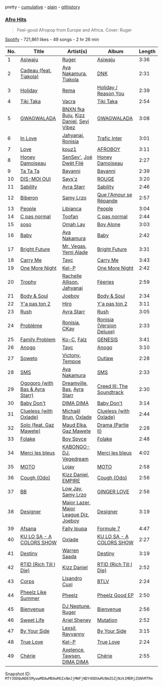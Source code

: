 pretty - [cumulative](/playlists/cumulative/37i9dQZF1DWX0o6sD1a6P5.md) - [plain](/playlists/plain/37i9dQZF1DWX0o6sD1a6P5) - [githistory](https://github.githistory.xyz/mackorone/spotify-playlist-archive/blob/main/playlists/plain/37i9dQZF1DWX0o6sD1a6P5)

### [Afro Hits](https://open.spotify.com/playlist/37i9dQZF1DWX0o6sD1a6P5)

> Feel\-good Afropop from Europe and Africa\. Cover: Ruger

[Spotify](https://open.spotify.com/user/spotify) - 721,861 likes - 49 songs - 2 hr 26 min

| No. | Title | Artist(s) | Album | Length |
|---|---|---|---|---|
| 1 | [Asiwaju](https://open.spotify.com/track/7ErtOGQ9DwyQa3lwP77j4u) | [Ruger](https://open.spotify.com/artist/0a1SidMjD8D6EHvJph4n2H) | [Asiwaju](https://open.spotify.com/album/5xqEVPQeBA9GUnEFJhyCtt) | 3:36 |
| 2 | [Cadeau \(feat\. Tiakola\)](https://open.spotify.com/track/4serT1J6lu8eTsMMG9VhF8) | [Aya Nakamura](https://open.spotify.com/artist/7IlRNXHjoOCgEAWN5qYksg), [Tiakola](https://open.spotify.com/artist/3vUMXQ9kPnZAQkMkZZ7Hfh) | [DNK](https://open.spotify.com/album/2sDLGR5LQ1pRmyCOT0alhN) | 2:31 |
| 3 | [Holiday](https://open.spotify.com/track/0GfCR4T6WOErZOw1557ln7) | [Rema](https://open.spotify.com/artist/46pWGuE3dSwY3bMMXGBvVS) | [Holiday / Reason You](https://open.spotify.com/album/1NbIj94iC99QFhVA1nBuGX) | 2:39 |
| 4 | [Tiki Taka](https://open.spotify.com/track/7LKbaK4RD00Nso9EJk4opn) | [Vacra](https://open.spotify.com/artist/5OLkn5GT6EcMuJzjwgvQnu) | [Tiki Taka](https://open.spotify.com/album/0BxUHxJCLTnXXtBjIUK51N) | 2:54 |
| 5 | [GWAGWALADA](https://open.spotify.com/track/6wuMo4ZR83PhlhXhJ1S3VY) | [BNXN fka Buju](https://open.spotify.com/artist/3zaDigUwjHvjOkSn0NDf9x), [Kizz Daniel](https://open.spotify.com/artist/1X6cBGnXpEpN7CmflLKmLV), [Seyi Vibez](https://open.spotify.com/artist/4zmZ8lVLzGc84S4v2B1rLx) | [GWAGWALADA](https://open.spotify.com/album/0lgduYlejtLccLxJo5Q1fc) | 3:08 |
| 6 | [In Love](https://open.spotify.com/track/4WM7I8zRXJ6qjl4kuHeHrF) | [Jahyanai](https://open.spotify.com/artist/09FXva53dWku8Gu5N73rR8), [Ronisia](https://open.spotify.com/artist/4krMq8pXkLVTGplpYgHlnV) | [Trafic Inter](https://open.spotify.com/album/4gPe7bl2PI7Jv1acB0J3gw) | 3:01 |
| 7 | [Love](https://open.spotify.com/track/5zgOQGcG0oTDUQVc45q1BY) | [kouz1](https://open.spotify.com/artist/3siTsIx6IEreSUva7pVnZ8) | [AFROBOY](https://open.spotify.com/album/1kjMaJivlo6PglDSbF9gK1) | 3:11 |
| 8 | [Honey Damoiseau](https://open.spotify.com/track/2d9sh26IEyYOGWGPp3HdXB) | [SenSey'](https://open.spotify.com/artist/23u2dvae3e0f3caJSqdlN5), [Joé Dwèt Filé](https://open.spotify.com/artist/26zgIfFyTCImkHAp5gwKW8) | [Honey Damoiseau](https://open.spotify.com/album/1GPWD5I6jTD5dtzTBpGFxO) | 2:27 |
| 9 | [Ta Ta Ta](https://open.spotify.com/track/3rmqNsOiGqqvFNTmGlzl4R) | [Bayanni](https://open.spotify.com/artist/6FbCERtE2CKqEWihHMYjcG) | [Bayanni](https://open.spotify.com/album/0XIgw74GKfTD6MCOHzhovL) | 2:39 |
| 10 | [DIS\-MOI OUI](https://open.spotify.com/track/7HS3aGgUkTzXRLBTt6aE5m) | [Says'z](https://open.spotify.com/artist/2vCOfKQ7WFyWmuHbTz7OgG) | [ROUGE](https://open.spotify.com/album/7C5XPJuaRuOj3wBrdZYtQW) | 3:20 |
| 11 | [Sability](https://open.spotify.com/track/5V9XFfvCG4WP5ZdISOLvaF) | [Ayra Starr](https://open.spotify.com/artist/3ZpEKRjHaHANcpk10u6Ntq) | [Sability](https://open.spotify.com/album/3ACRYhith1SxOT6teukBvy) | 2:46 |
| 12 | [Biberon](https://open.spotify.com/track/2bCaPPU40lstpe69VQphqD) | [Samy Lrzo](https://open.spotify.com/artist/2K1JOV2mHYXJh0kpNSwER4) | [Que l'Amour se Répande](https://open.spotify.com/album/033XOmNNUrgQD0dUj88EiK) | 2:57 |
| 13 | [People](https://open.spotify.com/track/26b3oVLrRUaaybJulow9kz) | [Libianca](https://open.spotify.com/artist/7kjSuFGKhLm8b5qXoMhRkJ) | [People](https://open.spotify.com/album/5Hmh6N8oisrcuZKa8EY5dn) | 3:04 |
| 14 | [C pas normal](https://open.spotify.com/track/01BN8m09yMyhKHJL3PDUzC) | [Toofan](https://open.spotify.com/artist/5BfpzKNakWiXUNm1RfBgUi) | [C pas normal](https://open.spotify.com/album/3uUgzic021PoofEn1wD2NK) | 2:44 |
| 15 | [soso](https://open.spotify.com/track/1wADwLSkYhrSmy4vdy6BRn) | [Omah Lay](https://open.spotify.com/artist/5yOvAmpIR7hVxiS6Ls5DPO) | [Boy Alone](https://open.spotify.com/album/5NLjxx8nRy9ooUmgpOvfem) | 3:03 |
| 16 | [Baby](https://open.spotify.com/track/5uKJiHdlDBz53cM1qZd0yB) | [Aya Nakamura](https://open.spotify.com/artist/7IlRNXHjoOCgEAWN5qYksg) | [Baby](https://open.spotify.com/album/5IdztduZ9UaHxZm0xDyEyA) | 2:42 |
| 17 | [Bright Future](https://open.spotify.com/track/0aZTyzxgWS4GGXw2kh0t7R) | [Mr\. Vegas](https://open.spotify.com/artist/1pmixngtBJleMrGUG5o8DE), [Yemi Alade](https://open.spotify.com/artist/7fKO99ryLDo8VocdtVvwZW) | [Bright Future](https://open.spotify.com/album/1mAh2El18qMQk03NOOq0K9) | 3:31 |
| 18 | [Carry Me](https://open.spotify.com/track/3vxS3k5siCY0mFfGGTx4pk) | [Tayc](https://open.spotify.com/artist/7gU9VyFRN3JWPJ5oHOil60) | [Carry Me](https://open.spotify.com/album/2hEk1tP9rtBhcwNTNSMkDs) | 3:43 |
| 19 | [One More Night](https://open.spotify.com/track/6ZZgjRB0CXBsKGxpJIXYFD) | [Kel\-P](https://open.spotify.com/artist/4j2hypl84JFGRz00du5JT8) | [One More Night](https://open.spotify.com/album/2es5R7Gz861GtXSChRu6JG) | 2:42 |
| 20 | [Trophy](https://open.spotify.com/track/1mKlQnt4FPb2R4HV5cn5y1) | [Rachelle Allison](https://open.spotify.com/artist/5M0cj31cGkk0sbevwtSG52), [Jahyanai](https://open.spotify.com/artist/09FXva53dWku8Gu5N73rR8) | [Féeries](https://open.spotify.com/album/2W94yzXafkE28LcyiQD4YH) | 2:59 |
| 21 | [Body & Soul](https://open.spotify.com/track/1lrHmP6m1Qcmhwlg2yrjdU) | [Joeboy](https://open.spotify.com/artist/1XavfPKBpNjkOfxHINlMHF) | [Body & Soul](https://open.spotify.com/album/4CwzVkma2EkIpKwXpHHUdQ) | 2:34 |
| 22 | [Y'a pas ton 2](https://open.spotify.com/track/6WHEOnwNQHgIaXvyLQYt5I) | [Hiro](https://open.spotify.com/artist/64XqdWjtYhfMJeQB7wtAwS) | [Y'a pas ton 2](https://open.spotify.com/album/5rj2ibJyKssCqvzE4PMKKD) | 3:11 |
| 23 | [Rush](https://open.spotify.com/track/1rrqJ9QkOBYJlsZgqqwxgB) | [Ayra Starr](https://open.spotify.com/artist/3ZpEKRjHaHANcpk10u6Ntq) | [Rush](https://open.spotify.com/album/6CvEsGBD3JdbDKpmJaXn2E) | 3:05 |
| 24 | [Problème](https://open.spotify.com/track/1IKD320Lvoj3TgAUnCVE28) | [Ronisia](https://open.spotify.com/artist/4krMq8pXkLVTGplpYgHlnV), [CKay](https://open.spotify.com/artist/048LktY5zMnakWq7PTtFrz) | [Ronisia \(Version Deluxe\)](https://open.spotify.com/album/6n3BM7djoly8rX6AG9dnFW) | 2:33 |
| 25 | [Family Problem](https://open.spotify.com/track/09uz7ZgINfKSXcTPT2zrLb) | [Ko\-C](https://open.spotify.com/artist/7BuOoNFjQ1NSpXH0NEzWjy), [Falz](https://open.spotify.com/artist/2s187JqHC9kipPLBLWXubl) | [GENESIS](https://open.spotify.com/album/0MrECtDGFvoeXxvsS7y9XV) | 3:41 |
| 26 | [Anogo](https://open.spotify.com/track/4TS6GJz8xn4suZRv3yHUnf) | [Tayc](https://open.spotify.com/artist/7gU9VyFRN3JWPJ5oHOil60) | [Anogo](https://open.spotify.com/album/09SRcm2Hxpmf2N9zRFouhT) | 3:10 |
| 27 | [Soweto](https://open.spotify.com/track/3IQT2MM49GkXfHF9eemaw5) | [Victony](https://open.spotify.com/artist/1E5hfn5BduN2nnoZCJmUVG), [Tempoe](https://open.spotify.com/artist/1X7glgDhqNq1qn0Qv9g3K4) | [Outlaw](https://open.spotify.com/album/1oSN6MKvpXR5WOHnsPi05w) | 2:28 |
| 28 | [SMS](https://open.spotify.com/track/6PlZ3T2h2dpoEWKrviNkKS) | [Aya Nakamura](https://open.spotify.com/artist/7IlRNXHjoOCgEAWN5qYksg) | [SMS](https://open.spotify.com/album/3IW8rGJYse4RVtu1GaAGQJ) | 2:33 |
| 29 | [Ogogoro \(with Bas & Ayra Starr\)](https://open.spotify.com/track/72Cn4VmfpwAZk3NHVEplYx) | [Dreamville](https://open.spotify.com/artist/1iNqsUDUraNWrj00bqssQG), [Bas](https://open.spotify.com/artist/70gP6Ry4Uo0Yx6uzPIdaiJ), [Ayra Starr](https://open.spotify.com/artist/3ZpEKRjHaHANcpk10u6Ntq) | [Creed III: The Soundtrack](https://open.spotify.com/album/4V6qjHa2otWYkYHB6bdO1S) | 2:30 |
| 30 | [Baby Don't](https://open.spotify.com/track/4kb1AKfSXCf7S4jDjMATEo) | [DIMA DIMA](https://open.spotify.com/artist/5eb7nRgBZmN9EIBVLLZjbu) | [Baby Don't](https://open.spotify.com/album/6XWQIMu1aMtt2dV4Eh9XwH) | 3:14 |
| 31 | [Clueless \(with Oxlade\)](https://open.spotify.com/track/7E8Dy2nkCyVShfROcpxsMg) | [Michaël Brun](https://open.spotify.com/artist/1HcAkAeL4xf02wzAnl7mIV), [Oxlade](https://open.spotify.com/artist/3WTrdbZU99dgTtt3ZkyamT) | [Clueless \(with Oxlade\)](https://open.spotify.com/album/5uwXfCyZk7F60Eq0CtrD54) | 2:44 |
| 32 | [Solo \(feat\. Gaz Mawete\)](https://open.spotify.com/track/00oFCH0STRe9cqAYqX1ZCm) | [Maud Elka](https://open.spotify.com/artist/2U3zSgyMqytkWn9ZmX94ZR), [Gaz Mawete](https://open.spotify.com/artist/4WSA56zRr2ZBnbQqVNrMay) | [Drama \(Partie II\)](https://open.spotify.com/album/0EsDUFsahyHF3yksO3o5vW) | 2:28 |
| 33 | [Folake](https://open.spotify.com/track/5FCS33n2pWeNBFjQpwKaiH) | [Boy Spyce](https://open.spotify.com/artist/6DUbLg2GQ7Dd7G9v6uwoPT) | [Folake](https://open.spotify.com/album/1zXxlkgp0TkifABiPujJ1i) | 2:48 |
| 34 | [Merci les bleus](https://open.spotify.com/track/0tFY357QKe2GKvjcWA1kxK) | [KABONGO\-DJ](https://open.spotify.com/artist/3hMFSJWyvWxr5XvsCTikVP), [Vegedream](https://open.spotify.com/artist/4eYnorQRhVHT2KBl2UyHHd) | [Merci les bleus](https://open.spotify.com/album/3ifVPOJBoE2k6Y93l9Hb3b) | 4:02 |
| 35 | [MOTO](https://open.spotify.com/track/1b83195i03SMUa1VWto8Z5) | [Lojay](https://open.spotify.com/artist/3ONGmday8YN8AkbsRk01iL) | [MOTO](https://open.spotify.com/album/3MXt0hRNSIulLZy7x1XpAg) | 2:58 |
| 36 | [Cough \(Odo\)](https://open.spotify.com/track/0u2A4QNAMUyfQbgfVR3HvK) | [Kizz Daniel](https://open.spotify.com/artist/1X6cBGnXpEpN7CmflLKmLV), [EMPIRE](https://open.spotify.com/artist/3hPFJ4ShHVEAaL689YeblD) | [Cough \(Odo\)](https://open.spotify.com/album/3j33Z0rLryDGCZFRhppoZq) | 2:56 |
| 37 | [BB](https://open.spotify.com/track/2B4kKmVsTB2YvTcuU8HpZL) | [Low Jay](https://open.spotify.com/artist/33hTLTCjEmYAKaLspM8M2N), [Samy Lrzo](https://open.spotify.com/artist/2K1JOV2mHYXJh0kpNSwER4) | [GINGER LOVE](https://open.spotify.com/album/1XqTyJRbyNXr7cAs3Syc96) | 2:56 |
| 38 | [Designer](https://open.spotify.com/track/4zM0WZs5xnIoJbYqlSjPQB) | [Major Lazer](https://open.spotify.com/artist/738wLrAtLtCtFOLvQBXOXp), [Major League Djz](https://open.spotify.com/artist/0N3AcLTAS3vcx93PxN2Agb), [Joeboy](https://open.spotify.com/artist/1XavfPKBpNjkOfxHINlMHF) | [Designer](https://open.spotify.com/album/3axl6saVOjcbY1RZJWB4XQ) | 3:19 |
| 39 | [Afsana](https://open.spotify.com/track/0Ms0rronIijW3ngbCOtRlB) | [Fally Ipupa](https://open.spotify.com/artist/6IflU2YrY5Cyw7YoBICosV) | [Formule 7](https://open.spotify.com/album/3QioaSF8lar1qnvwhMKDM6) | 4:47 |
| 40 | [KU LO SA \- A COLORS SHOW](https://open.spotify.com/track/2WigMwGJysIh9fRnSJvpjn) | [Oxlade](https://open.spotify.com/artist/3WTrdbZU99dgTtt3ZkyamT) | [KU LO SA \- A COLORS SHOW](https://open.spotify.com/album/36bNKiiUjxUCaAO7QtUVfi) | 2:27 |
| 41 | [Destiny](https://open.spotify.com/track/7zC2GxAopVulErd3DNGyPO) | [Warren Saada](https://open.spotify.com/artist/1gqvlpGMzW0ynXNMlu6pIM) | [Destiny](https://open.spotify.com/album/1lhPYoALoFeKqF3Azi1mMF) | 3:19 |
| 42 | [RTID \(Rich Till I Die\)](https://open.spotify.com/track/47rtDAZmqRUjba0V1en3XY) | [Kizz Daniel](https://open.spotify.com/artist/1X6cBGnXpEpN7CmflLKmLV) | [RTID \(Rich Till I Die\)](https://open.spotify.com/album/1VXKPWoui5j6UsxWrhvSDV) | 2:52 |
| 43 | [Corps](https://open.spotify.com/track/6FuEAShCFPB78SRLSFqmrt) | [Lisandro Cuxi](https://open.spotify.com/artist/18B188KE3gPEhXfx15XnhY) | [BTLV](https://open.spotify.com/album/0RVI6Nf64FsFvG8yZJ7JNR) | 2:24 |
| 44 | [Pheelz Like Summer](https://open.spotify.com/track/3zX0dMVPyLnut4t7WOPJ5Q) | [Pheelz](https://open.spotify.com/artist/5Jv1MsZBh0sqokFq7pU8Xg) | [Pheelz Good EP](https://open.spotify.com/album/1hQyAbUn202fiz5UPVqNnx) | 2:50 |
| 45 | [Bienvenue](https://open.spotify.com/track/5X55V3mn3RTvHAheUtL6LR) | [DJ Neptune](https://open.spotify.com/artist/3L4ZO0ZaSe1qeucpQK8tBR), [Ruger](https://open.spotify.com/artist/0a1SidMjD8D6EHvJph4n2H) | [Bienvenue](https://open.spotify.com/album/7I8qzFpNzR1NT1n65rfW1W) | 2:56 |
| 46 | [Sweet Life](https://open.spotify.com/track/4yG6EXheh6MetdpvlEbeya) | [Ariel Sheney](https://open.spotify.com/artist/7BrWXBFjUPeU8RNS3KL98b) | [Mutation](https://open.spotify.com/album/6qHdLAqQSJn7nsRF6gHM2D) | 2:52 |
| 47 | [By Your Side](https://open.spotify.com/track/3kyS2lEAAKjva2f42O1KyT) | [Lexsil](https://open.spotify.com/artist/6Hld2ORUmr5945JQVc3N5h), [Rayvanny](https://open.spotify.com/artist/7G9dCn1mqomAa0ucJoBm6J) | [By Your Side](https://open.spotify.com/album/0WBj9GaZEf7oG2SyGmG63M) | 3:15 |
| 48 | [True Love](https://open.spotify.com/track/3xABB1adEnkr26aW1LmAYS) | [Kel\-P](https://open.spotify.com/artist/4j2hypl84JFGRz00du5JT8) | [True Love](https://open.spotify.com/album/3m39YZfDCGNFFQzAmSxVlo) | 2:24 |
| 49 | [Chérie](https://open.spotify.com/track/0nteyEHe6e9vAbJiF5oeyo) | [Axelence](https://open.spotify.com/artist/1AHYy1rAuCOfdbdxgh1dyo), [Tawsen](https://open.spotify.com/artist/76wDwepIombkHCdm0kas1h), [DIMA DIMA](https://open.spotify.com/artist/5eb7nRgBZmN9EIBVLLZjbu) | [Chérie](https://open.spotify.com/album/7JdvLHmdhtxHnama0XdVXl) | 2:55 |

Snapshot ID: `MTY3ODQwNDE5MywwMDAwMDAwMGIxNmJjMWFjNDY4ODUwMzNmZGZjNzk1MDRjZGNhMTRm`

